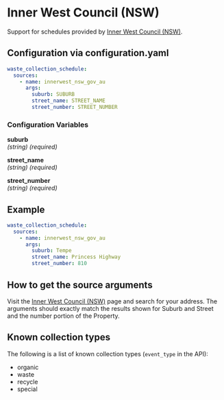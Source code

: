 # Inner West Council (NSW)

Support for schedules provided by [Inner West Council (NSW)](https://www.innerwest.nsw.gov.au/live/waste-and-recycling/bins-and-clean-ups/waste-calendar).

## Configuration via configuration.yaml

```yaml
waste_collection_schedule:
  sources:
    - name: innerwest_nsw_gov_au
      args:
        suburb: SUBURB
        street_name: STREET_NAME
        street_number: STREET_NUMBER
```

### Configuration Variables

**suburb**  
*(string) (required)*

**street_name**  
*(string) (required)*

**street_number**  
*(string) (required)*

## Example

```yaml
waste_collection_schedule:
  sources:
    - name: innerwest_nsw_gov_au
      args:
        suburb: Tempe
        street_name: Princess Highway
        street_number: 810
```

## How to get the source arguments

Visit the [Inner West Council (NSW)](https://www.innerwest.nsw.gov.au/live/waste-and-recycling/bins-and-clean-ups/waste-calendar) page and search for your address.  The arguments should exactly match the results shown for Suburb and Street and the number portion of the Property.

## Known collection types

The following is a list of known collection types (`event_type` in the API):

- organic
- waste
- recycle
- special
